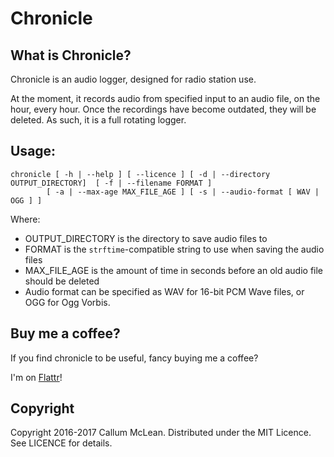 # Chronicle

## What is Chronicle?

Chronicle is an audio logger, designed for radio station use.

At the moment, it records audio from specified input to an audio file, on the hour, every hour. Once the recordings have become outdated, they will be deleted. As such, it is a full rotating logger.


## Usage:

```
chronicle [ -h | --help ] [ --licence ] [ -d | --directory OUTPUT_DIRECTORY]  [ -f | --filename FORMAT ]
        [ -a | --max-age MAX_FILE_AGE ] [ -s | --audio-format [ WAV | OGG ] ]
```

Where:
* OUTPUT_DIRECTORY is the directory to save audio files to
* FORMAT is the `strftime`-compatible string to use when saving the audio files
* MAX_FILE_AGE is the amount of time in seconds before an old audio file should be deleted
* Audio format can be specified as WAV for 16-bit PCM Wave files, or OGG for Ogg Vorbis.


## Buy me a coffee?
If you find chronicle to be useful, fancy buying me a coffee?

I'm on [Flattr](https://flattr.com/submit/auto?fid=kzr39z&url=http%3A%2F%2Fgithub.com%2Fcalmcl1%2Fchronicle)!

## Copyright
Copyright 2016-2017 Callum McLean.
Distributed under the MIT Licence. See LICENCE for details.